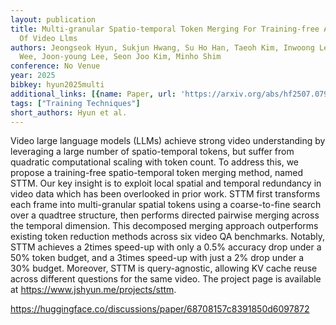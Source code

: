 ```yaml
---
layout: publication
title: Multi-granular Spatio-temporal Token Merging For Training-free Acceleration
  Of Video Llms
authors: Jeongseok Hyun, Sukjun Hwang, Su Ho Han, Taeoh Kim, Inwoong Lee, Dongyoon
  Wee, Joon-young Lee, Seon Joo Kim, Minho Shim
conference: No Venue
year: 2025
bibkey: hyun2025multi
additional_links: [{name: Paper, url: 'https://arxiv.org/abs/hf2507.07990'}]
tags: ["Training Techniques"]
short_authors: Hyun et al.
---
```

Video large language models (LLMs) achieve strong video understanding by leveraging a large number of spatio-temporal tokens, but suffer from quadratic computational scaling with token count. To address this, we propose a training-free spatio-temporal token merging method, named STTM. Our key insight is to exploit local spatial and temporal redundancy in video data which has been overlooked in prior work. STTM first transforms each frame into multi-granular spatial tokens using a coarse-to-fine search over a quadtree structure, then performs directed pairwise merging across the temporal dimension. This decomposed merging approach outperforms existing token reduction methods across six video QA benchmarks. Notably, STTM achieves a 2times speed-up with only a 0.5% accuracy drop under a 50% token budget, and a 3times speed-up with just a 2% drop under a 30% budget. Moreover, STTM is query-agnostic, allowing KV cache reuse across different questions for the same video. The project page is available at https://www.jshyun.me/projects/sttm.

https://huggingface.co/discussions/paper/68708157c8391850d6097872